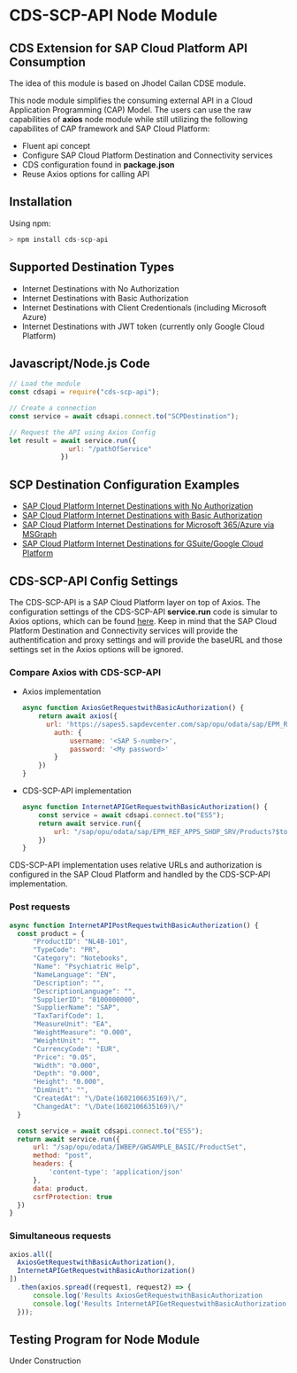 # CDS-SCP-API Node Module 

## CDS Extension for SAP Cloud Platform API Consumption
The idea of this module is based on Jhodel Cailan CDSE module.

This node module simplifies the consuming external API in a Cloud Application Programming (CAP) Model.
The users can use the raw capabilities of **axios** node module while still utilizing the following capabilites of CAP framework and SAP Cloud Platform:
- Fluent api concept
- Configure SAP Cloud Platform Destination and Connectivity services
- CDS configuration found in **package.json**
- Reuse Axios options for calling API

## Installation

Using npm:

```swift
> npm install cds-scp-api
```
## Supported Destination Types

- Internet Destinations with No Authorization 
- Internet Destinations with Basic Authorization
- Internet Destinations with Client Credentionals (including Microsoft Azure)
- Internet Destinations with JWT token (currently only Google Cloud Platform)


## Javascript/Node.js Code
```javascript
// Load the module
const cdsapi = require("cds-scp-api");

// Create a connection
const service = await cdsapi.connect.to("SCPDestination");

// Request the API using Axios Config
let result = await service.run({
               url: "/pathOfService"
             })

```
## SCP Destination Configuration Examples

- [SAP Cloud Platform Internet Destinations with No Authorization](./docs/InternetAPIwithNoAuthentication.md)
- [SAP Cloud Platform Internet Destinations with Basic Authorization](./docs/InternetAPIwithBasicAuthentication.md)
- [SAP Cloud Platform Internet Destinations for Microsoft 365/Azure via MSGraph ](./docs/InternetAPIforAzure.md)
- [SAP Cloud Platform Internet Destinations for GSuite/Google Cloud Platform ](./docs/InternetAPIforGCP.md)

## CDS-SCP-API Config Settings
The CDS-SCP-API is a SAP Cloud Platform layer on top of Axios. The configuration settings of the CDS-SCP-API **service.run** code is simular to Axios options, which can be found [here](https://github.com/axios/axios#request-config). Keep in mind that the SAP Cloud Platform Destination and Connectivity services will provide the authentification and proxy settings and will provide the baseURL and those settings set in the Axios options will be ignored.

### Compare Axios with CDS-SCP-API
- Axios implementation
  ```javascript
  async function AxiosGetRequestwithBasicAuthorization() {
	  return await axios({
	  	url: 'https://sapes5.sapdevcenter.com/sap/opu/odata/sap/EPM_REF_APPS_SHOP_SRV/Products?$top=2',
		  auth: {
			  username: '<SAP S-number>',
			  password: '<My password>'
		  }
	  })
  }
  ```

- CDS-SCP-API implementation
  ```javascript
  async function InternetAPIGetRequestwithBasicAuthorization() {
	  const service = await cdsapi.connect.to("ES5");
	  return await service.run({
		  url: "/sap/opu/odata/sap/EPM_REF_APPS_SHOP_SRV/Products?$top=2"
	  })
  }  
  ```
CDS-SCP-API implementation uses relative URLs and authorization is configured in the SAP Cloud Platform and handled by the CDS-SCP-API implementation.

### Post requests
  ```javascript
async function InternetAPIPostRequestwithBasicAuthorization() {
	const product = {
		"ProductID": "NL4B-101",
		"TypeCode": "PR",
		"Category": "Notebooks",
		"Name": "Psychiatric Help",
		"NameLanguage": "EN",
		"Description": "",
		"DescriptionLanguage": "",
		"SupplierID": "0100000000",
		"SupplierName": "SAP",
		"TaxTarifCode": 1,
		"MeasureUnit": "EA",
		"WeightMeasure": "0.000",
		"WeightUnit": "",
		"CurrencyCode": "EUR",
		"Price": "0.05",
		"Width": "0.000",
		"Depth": "0.000",
		"Height": "0.000",
		"DimUnit": "",
		"CreatedAt": "\/Date(1602106635169)\/",
		"ChangedAt": "\/Date(1602106635169)\/"
	}

	const service = await cdsapi.connect.to("ES5");
	return await service.run({
		url: "/sap/opu/odata/IWBEP/GWSAMPLE_BASIC/ProductSet",
		method: "post",
		headers: {
			'content-type': 'application/json'
		},
		data: product,
		csrfProtection: true
	})
}
  ```

### Simultaneous requests
  ```javascript
axios.all([
	AxiosGetRequestwithBasicAuthorization(),
	InternetAPIGetRequestwithBasicAuthorization()
])
	.then(axios.spread((request1, request2) => {
		console.log('Results AxiosGetRequestwithBasicAuthorization      : ', request1.data.d.results[0].Name);
		console.log('Results InternetAPIGetRequestwithBasicAuthorization: ', request2.d.results[0].Name);
	}));
  ```
## Testing Program for Node Module
Under Construction
